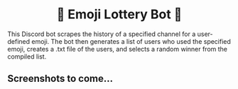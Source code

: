 <h1 align="center">🎰 Emoji Lottery Bot 🎰</h1>
This Discord bot scrapes the history of a specified channel for a user-defined emoji.
The bot then generates a list of users who used the specified emoji, creates a .txt file of the users, and selects a random winner from the compiled list.

## Screenshots to come...
